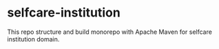 # selfcare-institution

This repo structure and build monorepo with Apache Maven for selfcare institution domain.